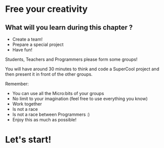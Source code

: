 # Free your creativity

## What will you learn during this chapter ?

* Create a team!
* Prepare a special project
* Have fun!

Students, Teachers and Programmers please form some groups!

You will have around 30 minutes to think and code a SuperCool project and then present it in front of the other groups.

Remember:

* You can use all the Micro:bits of your groups
* No limit to your imagination (feel free to use everything you know)
* Work together
* Is not a race
* Is not a race between Programmers :)
* Enjoy this as much as possible!


# Let's start!
